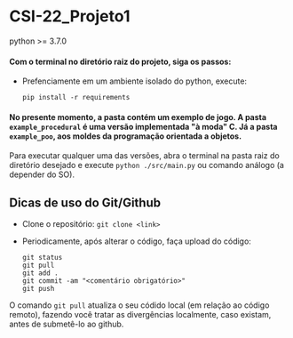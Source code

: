 # CSI-22_Projeto1

python >= 3.7.0

#### Com o terminal no diretório raiz do projeto, siga os passos:


- Prefenciamente em um ambiente isolado do python, execute:

    `pip install -r requirements`

#### No presente momento, a pasta contém um exemplo de jogo. A pasta `example_procedural` é uma versão implementada "à moda" C. Já a pasta `example_poo`, aos moldes da programação orientada a objetos.

Para executar qualquer uma das versões, abra o terminal na pasta raiz do diretório desejado e execute `python ./src/main.py` ou comando análogo (a depender do SO).






## Dicas de uso do Git/Github

- Clone o repositório:
    `git clone <link>`

- Periodicamente, após alterar o código, faça upload do código:
    ```
    git status
    git pull
    git add .
    git commit -am "<comentário obrigatório>"
    git push
    ```
O comando `git pull` atualiza o seu códido local (em relação ao código remoto), fazendo você tratar as divergências localmente, caso existam, antes de submetê-lo ao github.





